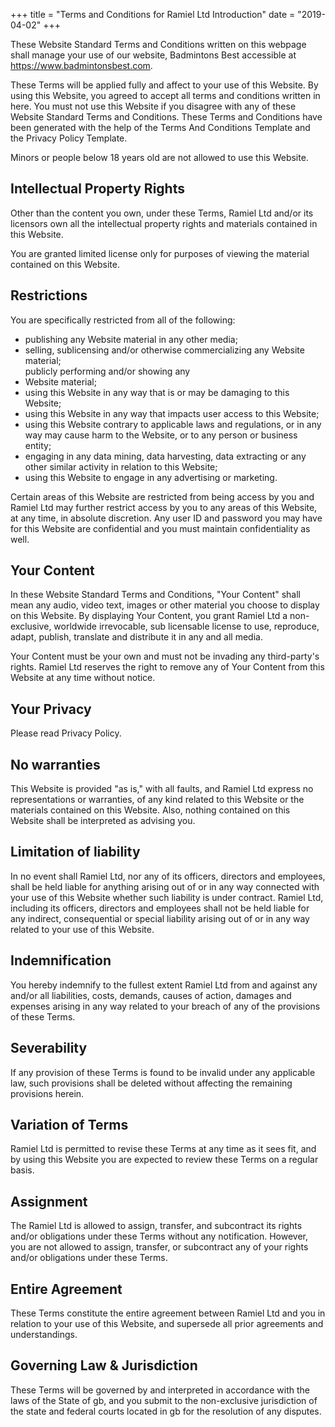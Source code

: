 +++
title = "Terms and Conditions for Ramiel Ltd Introduction"
date = "2019-04-02"
+++

These Website Standard Terms and Conditions written on this webpage shall manage your use of our website, Badmintons Best accessible at https://www.badmintonsbest.com.

These Terms will be applied fully and affect to your use of this Website. By using this Website, you agreed to accept all terms and conditions written in here. You must not use this Website if you disagree with any of these Website Standard Terms and Conditions. These Terms and Conditions have been generated with the help of the Terms And Conditions Template and the Privacy Policy Template.

Minors or people below 18 years old are not allowed to use this Website.

## Intellectual Property Rights

Other than the content you own, under these Terms, Ramiel Ltd and/or its licensors own all the intellectual property rights and materials contained in this Website.

You are granted limited license only for purposes of viewing the material contained on this Website.

## Restrictions

You are specifically restricted from all of the following:

*   publishing any Website material in any other media;
*   selling, sublicensing and/or otherwise commercializing any Website material; \
publicly performing and/or showing any
*   Website material;
*   using this Website in any way that is or may be damaging to this Website;
*   using this Website in any way that impacts user access to this Website;
*   using this Website contrary to applicable laws and regulations, or in any way may cause harm to the Website, or to any person or business entity;
*   engaging in any data mining, data harvesting, data extracting or any other similar activity in relation to this Website;
*   using this Website to engage in any advertising or marketing.

Certain areas of this Website are restricted from being access by you and Ramiel Ltd may further restrict access by you to any areas of this Website, at any time, in absolute discretion. Any user ID and password you may have for this Website are confidential and you must maintain confidentiality as well.

## Your Content

In these Website Standard Terms and Conditions, "Your Content" shall mean any audio, video text, images or other material you choose to display on this Website. By displaying Your Content, you grant Ramiel Ltd a non-exclusive, worldwide irrevocable, sub licensable license to use, reproduce, adapt, publish, translate and distribute it in any and all media.

Your Content must be your own and must not be invading any third-party's rights. Ramiel Ltd reserves the right to remove any of Your Content from this Website at any time without notice.

## Your Privacy

Please read Privacy Policy.

## No warranties

This Website is provided "as is," with all faults, and Ramiel Ltd express no representations or warranties, of any kind related to this Website or the materials contained on this Website. Also, nothing contained on this Website shall be interpreted as advising you.

## Limitation of liability

In no event shall Ramiel Ltd, nor any of its officers, directors and employees, shall be held liable for anything arising out of or in any way connected with your use of this Website whether such liability is under contract.  Ramiel Ltd, including its officers, directors and employees shall not be held liable for any indirect, consequential or special liability arising out of or in any way related to your use of this Website.

## Indemnification

You hereby indemnify to the fullest extent Ramiel Ltd from and against any and/or all liabilities, costs, demands, causes of action, damages and expenses arising in any way related to your breach of any of the provisions of these Terms.

## Severability

If any provision of these Terms is found to be invalid under any applicable law, such provisions shall be deleted without affecting the remaining provisions herein.

## Variation of Terms

Ramiel Ltd is permitted to revise these Terms at any time as it sees fit, and by using this Website you are expected to review these Terms on a regular basis.

## Assignment

The Ramiel Ltd is allowed to assign, transfer, and subcontract its rights and/or obligations under these Terms without any notification. However, you are not allowed to assign, transfer, or subcontract any of your rights and/or obligations under these Terms.

## Entire Agreement

These Terms constitute the entire agreement between Ramiel Ltd and you in relation to your use of this Website, and supersede all prior agreements and understandings.

## Governing Law & Jurisdiction

These Terms will be governed by and interpreted in accordance with the laws of the State of gb, and you submit to the non-exclusive jurisdiction of the state and federal courts located in gb for the resolution of any disputes.

